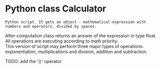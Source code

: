 # Python class Calculator

	Python script. It gets an object - mathematical expression with numbers and operators, divided by spaces.   
After computation class returns an answer of the expression in type float. All operations are executing according to math priority.  
This version of script may perform three major types of operations: exponentiation, multiplications and division, addition and subtraction.  

TODO: add the '()' operator 
